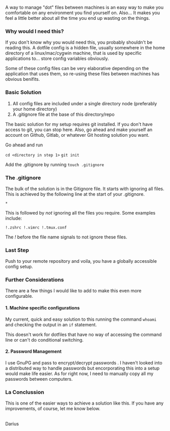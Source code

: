 A way to manage "dot" files between machines is an easy way to make you comfortable on any environment you find yourself on. Also... It makes you feel a little better about all the time you end up wasting on the things.

### Why would I need this?

If you don't know why you would need this, you probably shouldn't be reading this. A dotfile config is a hidden file, usually somewhere in the home directory of a linux/mac/cygwin machine, that is used by specific applications to... store config variables obviously.

Some of these config files can be very elaborative depending on the application that uses them, so re-using these files between machines has obvious benifits.

### Basic Solution

1. All config files are included under a single directory node (preferably your home directory)
2. A .gitignore file at the base of this directory/repo

The basic solution for my setup requires git installed. If you don't have access to git, you can stop here. Also, go ahead and make yourself an account on Github, Gitlab, or whatever Git hosting solution you want.

Go ahead and run

`cd <directory in step 1>`
`git init`

Add the .gitignore by running
`touch .gitignore`

### The .gitignore

The bulk of the solution is in the Gitignore file. It starts with ignoring all files. This is achieved by the following line at the start of your .gitignore.

`*`

This is followed by *not* ignoring all the files you require. Some examples include:

`
!.zshrc
!.vimrc
!.tmux.conf
`

The *!* before the file name signals to not ignore these files.

### Last Step

Push to your remote repository and voila, you have a globally accessible config setup.

### Further Considerations

There are a few things I would like to add to make this even more configurable.

#### 1. Machine specific configurations

My current, quick and easy solution to this running the command `whoami` and checking the output in an `if` statement.

This doesn't work for dotfiles that have no way of accessing the command line or can't do conditional switching.

#### 2. Password Management

I use GnuPG and pass to encrypt/decrypt passwords . I haven't looked into a distributed way to handle passwords but encorporating this into a setup would make life easier. As for right now, I need to manually copy all my passwords between computers.

### La Conclussion

This is one of the easier ways to achieve a solution like this. If you have any improvements, of course, let me know below.

<br>
Darius


